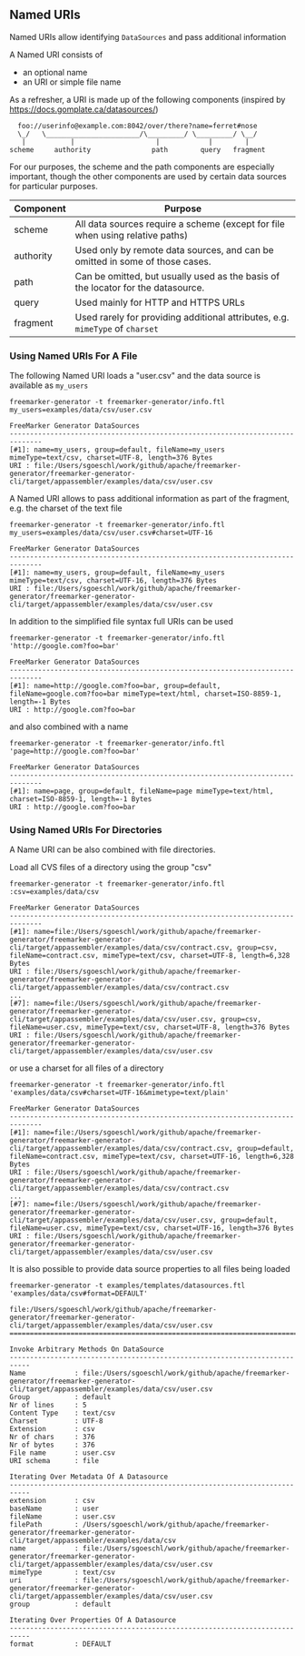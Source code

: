 ## Named URIs

Named URIs allow identifying `DataSources` and pass additional information 

A Named URI consists of

* an optional name
* an URI or simple file name

As a refresher, a URI is made up of the following components (inspired by https://docs.gomplate.ca/datasources/)

```text
  foo://userinfo@example.com:8042/over/there?name=ferret#nose
  \_/   \_______________________/\_________/ \_________/ \__/
   |           |                    |            |        |
scheme     authority               path        query   fragment
```

For our purposes, the scheme and the path components are especially important, though the other components are used by certain data sources for particular purposes.

| Component | Purpose                                                                                                   |
|-----------|-----------------------------------------------------------------------------------------------------------|
| scheme	| All data sources require a scheme (except for file when using relative paths)                             |
| authority	| Used only by remote data sources, and can be omitted in some of those cases.                              |
| path	    | Can be omitted, but usually used as the basis of the locator for the datasource.                          |
| query	    | Used mainly for HTTP and HTTPS URLs                                                                       |
| fragment	| Used rarely for providing additional attributes, e.g. `mimeType` of `charset`                             |

### Using Named URIs For A File

The following Named URI loads a "user.csv" and the data source is available as `my_users`

```text
freemarker-generator -t freemarker-generator/info.ftl my_users=examples/data/csv/user.csv

FreeMarker Generator DataSources
------------------------------------------------------------------------------
[#1]: name=my_users, group=default, fileName=my_users mimeType=text/csv, charset=UTF-8, length=376 Bytes
URI : file:/Users/sgoeschl/work/github/apache/freemarker-generator/freemarker-generator-cli/target/appassembler/examples/data/csv/user.csv
```

A Named URI allows to pass additional information as part of the fragment, e.g. the charset of the text file 

```text
freemarker-generator -t freemarker-generator/info.ftl my_users=examples/data/csv/user.csv#charset=UTF-16

FreeMarker Generator DataSources
------------------------------------------------------------------------------
[#1]: name=my_users, group=default, fileName=my_users mimeType=text/csv, charset=UTF-16, length=376 Bytes
URI : file:/Users/sgoeschl/work/github/apache/freemarker-generator/freemarker-generator-cli/target/appassembler/examples/data/csv/user.csv
```

In addition to the simplified file syntax full URIs can be used

```text
freemarker-generator -t freemarker-generator/info.ftl 'http://google.com?foo=bar'

FreeMarker Generator DataSources
------------------------------------------------------------------------------
[#1]: name=http://google.com?foo=bar, group=default, fileName=google.com?foo=bar mimeType=text/html, charset=ISO-8859-1, length=-1 Bytes
URI : http://google.com?foo=bar
```

and also combined with a name

```text
freemarker-generator -t freemarker-generator/info.ftl 'page=http://google.com?foo=bar'

FreeMarker Generator DataSources
------------------------------------------------------------------------------
[#1]: name=page, group=default, fileName=page mimeType=text/html, charset=ISO-8859-1, length=-1 Bytes
URI : http://google.com?foo=bar
```

### Using Named URIs For Directories

A Name URI can be also combined with file directories.

Load all CVS files of a directory using the group "csv"

```text
freemarker-generator -t freemarker-generator/info.ftl :csv=examples/data/csv

FreeMarker Generator DataSources
------------------------------------------------------------------------------
[#1]: name=file:/Users/sgoeschl/work/github/apache/freemarker-generator/freemarker-generator-cli/target/appassembler/examples/data/csv/contract.csv, group=csv, fileName=contract.csv, mimeType=text/csv, charset=UTF-8, length=6,328 Bytes
URI : file:/Users/sgoeschl/work/github/apache/freemarker-generator/freemarker-generator-cli/target/appassembler/examples/data/csv/contract.csv
...
[#7]: name=file:/Users/sgoeschl/work/github/apache/freemarker-generator/freemarker-generator-cli/target/appassembler/examples/data/csv/user.csv, group=csv, fileName=user.csv, mimeType=text/csv, charset=UTF-8, length=376 Bytes
URI : file:/Users/sgoeschl/work/github/apache/freemarker-generator/freemarker-generator-cli/target/appassembler/examples/data/csv/user.csv
```

or use a charset for all files of a directory

```text
freemarker-generator -t freemarker-generator/info.ftl 'examples/data/csv#charset=UTF-16&mimetype=text/plain'

FreeMarker Generator DataSources
------------------------------------------------------------------------------
[#1]: name=file:/Users/sgoeschl/work/github/apache/freemarker-generator/freemarker-generator-cli/target/appassembler/examples/data/csv/contract.csv, group=default, fileName=contract.csv, mimeType=text/csv, charset=UTF-16, length=6,328 Bytes
URI : file:/Users/sgoeschl/work/github/apache/freemarker-generator/freemarker-generator-cli/target/appassembler/examples/data/csv/contract.csv
...
[#7]: name=file:/Users/sgoeschl/work/github/apache/freemarker-generator/freemarker-generator-cli/target/appassembler/examples/data/csv/user.csv, group=default, fileName=user.csv, mimeType=text/csv, charset=UTF-16, length=376 Bytes
URI : file:/Users/sgoeschl/work/github/apache/freemarker-generator/freemarker-generator-cli/target/appassembler/examples/data/csv/user.csv
```

It is also possible to provide data source properties to all files being loaded

```text
freemarker-generator -t examples/templates/datasources.ftl 'examples/data/csv#format=DEFAULT'

file:/Users/sgoeschl/work/github/apache/freemarker-generator/freemarker-generator-cli/target/appassembler/examples/data/csv/user.csv
==============================================================================

Invoke Arbitrary Methods On DataSource
---------------------------------------------------------------------------
Name            : file:/Users/sgoeschl/work/github/apache/freemarker-generator/freemarker-generator-cli/target/appassembler/examples/data/csv/user.csv
Group           : default
Nr of lines     : 5
Content Type    : text/csv
Charset         : UTF-8
Extension       : csv
Nr of chars     : 376
Nr of bytes     : 376
File name       : user.csv
URI schema      : file

Iterating Over Metadata Of A Datasource
---------------------------------------------------------------------------
extension       : csv
baseName        : user
fileName        : user.csv
filePath        : /Users/sgoeschl/work/github/apache/freemarker-generator/freemarker-generator-cli/target/appassembler/examples/data/csv
name            : file:/Users/sgoeschl/work/github/apache/freemarker-generator/freemarker-generator-cli/target/appassembler/examples/data/csv/user.csv
mimeType        : text/csv
uri             : file:/Users/sgoeschl/work/github/apache/freemarker-generator/freemarker-generator-cli/target/appassembler/examples/data/csv/user.csv
group           : default

Iterating Over Properties Of A Datasource
---------------------------------------------------------------------------
format          : DEFAULT

```







